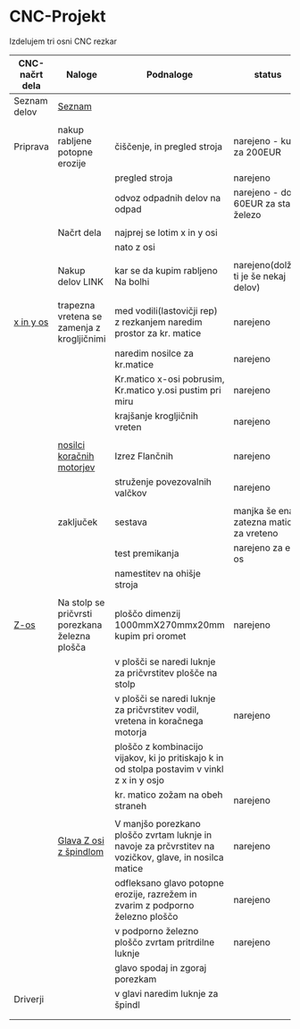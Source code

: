 # CNC-Projekt

Izdelujem tri osni CNC rezkar


| CNC-načrt dela      | Naloge                                                                 | Podnaloge                                                               |status                                   |
|---------------------|------------------------------------------------------------------------|-------------------------------------------------------------------------|-----------------------------------------|
| Seznam delov        | [Seznam](https://github.com/dolnleon/CNC-Projekt/blob/main/SeznamDelov.md) |                                                                     |                                         |
|                     |                                                                        |                                                                         |                                         |
| Priprava            | nakup rabljene potopne erozije                                         | čiščenje, in pregled stroja                                             | narejeno - kupil za 200EUR              |
|                     |                                                                        | pregled stroja                                                          | narejeno                                |
|                     |                                                                        | odvoz odpadnih delov na odpad                                           | narejeno - dobil 60EUR za staro železo  |
|                     |                                                                        |                                                                         |                                         |
|                     | Načrt dela                                                             | najprej se lotim x in y osi                                             |                                         |
|                     |                                                                        | nato z osi                                                              |                                         |
|                     |                                                                        |                                                                         |                                         |
|                     | Nakup delov LINK                                                       | kar se da kupim rabljeno Na bolhi                                       | narejeno(dolžen ti je še nekaj delov)   |
|                     |                                                                        |                                                                         |                                         |
| [x in y os](https://github.com/dolnleon/CNC-Projekt/tree/main/X%2C%20Y-os) | trapezna vretena se zamenja z krogljičnimi | med vodili(lastovičji rep) z rezkanjem naredim prostor za kr. matice | narejeno        |
|                     |                                                                        | naredim nosilce za kr.matice                                            | narejeno                                |
|                     |                                                                        | Kr.matico x-osi pobrusim, Kr.matico y.osi pustim pri miru               | narejeno                                |
|                     |                                                                        | krajšanje krogljičnih vreten                                            | narejeno                                |
|                     |                                                                        |                                                                         |                                         |
|                     | [nosilci koračnih motorjev](https://github.com/dolnleon/CNC-Projekt/tree/main/X%2C%20Y-os/NosilciKoracnihMotorjev) | Izrez Flančnih              | narejeno                                |
|                     |                                                                        | struženje povezovalnih valčkov                                          | narejeno                                |
|                     |                                                                        |                                                                         |                                         |
|                     | zaključek                                                              | sestava                                                                 | manjka še ena zatezna matica za vreteno |
|                     |                                                                        | test premikanja                                                         | narejeno za eno os                      |
|                     |                                                                        | namestitev na ohišje stroja                                             |                                         |
|                     |                                                                        |                                                                         |                                         |
| [Z-os](https://github.com/dolnleon/CNC-Projekt/tree/main/Z-os) | Na stolp se pričvrsti porezkana železna plošča | ploščo dimenzij 1000mmX270mmx20mm kupim pri oromet | narejeno                             |
|                     |                                                                        | v plošči se naredi luknje za pričvrstitev plošče na stolp               |                                         |
|                     |                                                                        | v plošči se naredi luknje za pričvrstitev vodil, vretena in koračnega motorja| narejeno                           |
|                     |                                                                        | ploščo z kombinacijo vijakov, ki jo pritiskajo k in od stolpa postavim v vinkl z x in y osjo |                    |
|                     |                                                                        | kr. matico zožam na obeh straneh                                        | narejeno                                |
|                     |                                                                        |                                                                         |                                         |
|                     | [Glava Z osi z špindlom](https://github.com/dolnleon/CNC-Projekt/tree/main/Glava) | V manjšo porezkano ploščo zvrtam luknje in navoje za prčvrstitev na vozičkov, glave, in nosilca matice | narejeno |
|                     |                                                                        | odfleksano glavo potopne erozije, razrežem in zvarim z podporno železno ploščo | narejeno                         |
|                     |                                                                        | v podporno železno ploščo zvrtam pritrdilne luknje                      | narejeno                                |
|                     |                                                                        | glavo spodaj in zgoraj porezkam                                         |                                         |
| Driverji            |                                                                        | v glavi naredim luknje za špindl                                        |                                         |
|                     |                                                                        |                                                                         |                                         |
|                     |                                                                        |                                                                         |                                         |
